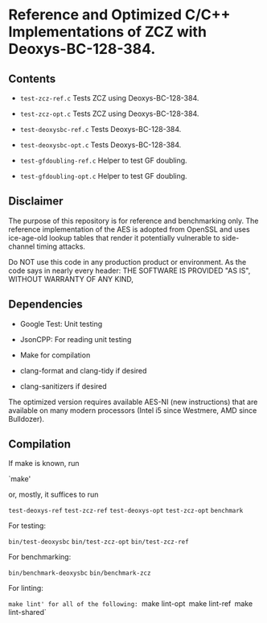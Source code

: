 # Reference and Optimized C/C++ Implementations of ZCZ with Deoxys-BC-128-384.

## Contents

- `test-zcz-ref.c`
  Tests ZCZ using Deoxys-BC-128-384.

- `test-zcz-opt.c`
  Tests ZCZ using Deoxys-BC-128-384.

- `test-deoxysbc-ref.c`
  Tests Deoxys-BC-128-384.

- `test-deoxysbc-opt.c`
  Tests Deoxys-BC-128-384.

- `test-gfdoubling-ref.c`
  Helper to test GF doubling.

- `test-gfdoubling-opt.c`
  Helper to test GF doubling.

  
## Disclaimer
The purpose of this repository is for reference and benchmarking only. 
The reference implementation of the AES is adopted from OpenSSL and 
uses ice-age-old lookup tables that render it potentially vulnerable to 
side-channel timing attacks.

Do NOT use this code in any production product or environment. As the code
says in nearly every header: THE SOFTWARE IS PROVIDED "AS IS", WITHOUT 
WARRANTY OF ANY KIND,  


## Dependencies

- Google Test: Unit testing 

- JsonCPP: For reading unit testing 

- Make for compilation

- clang-format and clang-tidy if desired

- clang-sanitizers if desired

The optimized version requires available AES-NI (new instructions) that
are available on many modern processors (Intel i5 since Westmere, AMD
since Bulldozer). 

## Compilation
If make is known, run

`make'

or, mostly, it suffices to run

`test-deoxys-ref`
`test-zcz-ref`
`test-deoxys-opt`
`test-zcz-opt`
`benchmark`

For testing:

`bin/test-deoxysbc`
`bin/test-zcz-opt`
`bin/test-zcz-ref`

For benchmarking:

`bin/benchmark-deoxysbc`
`bin/benchmark-zcz`

For linting:

`make lint' for all of the following:
`make lint-opt`
`make lint-ref`
`make lint-shared`

